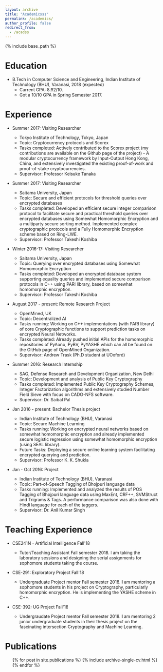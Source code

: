 ```yaml
---
layout: archive
title: "Academicsss"
permalink: /academics/
author_profile: false
redirect_from:
  - /acadss
---
```


{% include base_path %}

Education
======
* B.Tech in Computer Science and Engineering, Indian Institute of Technology (BHU), Varanasi, 2018 (expected)
  * Current GPA: 8.92/10.
  * Got a 10/10 GPA in Spring Semester 2017.

Experience
======
* Summer 2017: Visiting Researcher
  * Tokyo Institute of Technology, Tokyo, Japan 
  * Topic: Cryptocurrency protocols and Scorex
  * Tasks completed: Actively contributed to the Scorex project (my contributions are available on the Github page of the
project) - A modular cryptocurrency framework by Input-Output Hong Kong, China, and extensively
investigated the existing proof-of-work and proof-of-stake cryptocurrencies.
  * Supervisor: Professor Keisuke Tanaka
  
* Summer 2017: Visiting Researcher
  * Saitama University, Japan 
  * Topic: Secure and efficient protocols for threshold queries over encrypted databases
  * Tasks completed: Developed an efficient secure integer comparison protocol to facilitate secure and practical threshold
queries over encrypted databases using Somewhat Homomorphic Encryption and a multiparty secure
sorting method. Implemented complex cryptographic protocols and a Fully Homomorphic Encryption
scheme based on Ring-LWE.
  * Supervisor: Professor Takeshi Koshiba
  
* Winter 2016-17: Visiting Researcher
  * Saitama University, Japan 
  * Topic: Querying over encrypted databases using Somewhat Homomorphic Encryption
  * Tasks completed: Developed an encrypted database system supporting equality queries and implemented secure comparison
protocols in C++ using PARI library, based on somewhat homomorphic encryption.
  * Supervisor: Professor Takeshi Koshiba
  
* August 2017 - present: Remote Research Project
  * OpenMined, UK 
  * Topic: Decentralized AI
  * Tasks running: Working on C++ implementations (with PARI library) of core Cryptographic functions to support prediction
tasks on encrypted Neural Networks.
  * Tasks completed: Already pushed initial APIs for the homomorphic repositories of PyAono, PyBV, PyYASHE which can all be found on the GitHub page of OpenMined Organization.
  * Supervisor: Andrew Trask (Ph.D student at UOxford)
  
* Summer 2016: Research Internship
  * SAG, Defense Research and Development Organization, New Delhi 
  * Topic: Development and analysis of Public Key Cryptography
  * Tasks completed: Implemented Public Key Cryptography Schemes, Integer Factorization algorithms and extensively studied Number Field Sieve with focus on CADO-NFS software.
  * Supervisor:  Dr. Saibal Pal

* Jan 2016 - present: Bachelor Thesis project
  * Indian Institute of Technology (BHU), Varanasi
  * Topic: Secure Machine Learning
  * Tasks running: Working on encrypted neural networks based on somewhat homomorphic encryption and already implemented
secure logistic regression using somewhat homomorphic encryption (using SEAL library).
  * Future Tasks: Deploying a secure online learning system facilitating encrypted querying and prediction.
  * Supervisor:  Professor K. K. Shukla
  
* Jan - Oct 2016: Project
  * Indian Institute of Technology (BHU), Varanasi
  * Topic: Part-of-Speech Tagging of Bhojpuri language data
  * Tasks running: Implemented and analyzed the results of POS Tagging of Bhojpuri language data using MaxEnt,
CRF++, SVMStruct and Trigrams & Tags. A performance comparison was also done with Hindi language
for each of the taggers.
  * Supervisor: Dr. Anil Kumar Singh

Teaching Experience
======
* CSE241N - Artificial Intelligence Fall'18
  * Tutor/Teaching Assistant Fall semester 2018. I am taking the laboratory sessions and designing the serial assignments for sophomore students taking the course.
  
* CSE-291: Exploratory Project Fall'18
  * Undergraduate Project mentor Fall semester 2018. I am mentoring a sophomore students in his project on Cryptography, particularly homomorphic encryption. He is implementing the YASHE scheme in C++.
  
* CSE-392: UG Project Fall'18
  * Undergraudate Project mentor Fall semester 2018. I am mentoring 2 junior undergraduate students in their thesis project on the fascinating intersection Cryptography and Machine Learning.

Publications
======
  <ul>{% for post in site.publications %}
    {% include archive-single-cv.html %}
  {% endfor %}</ul>

